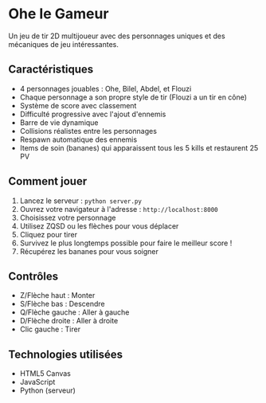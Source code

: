 # Ohe le Gameur

Un jeu de tir 2D multijoueur avec des personnages uniques et des mécaniques de jeu intéressantes.

## Caractéristiques

- 4 personnages jouables : Ohe, Bilel, Abdel, et Flouzi
- Chaque personnage a son propre style de tir (Flouzi a un tir en cône)
- Système de score avec classement
- Difficulté progressive avec l'ajout d'ennemis
- Barre de vie dynamique
- Collisions réalistes entre les personnages
- Respawn automatique des ennemis
- Items de soin (bananes) qui apparaissent tous les 5 kills et restaurent 25 PV

## Comment jouer

1. Lancez le serveur : `python server.py`
2. Ouvrez votre navigateur à l'adresse : `http://localhost:8000`
3. Choisissez votre personnage
4. Utilisez ZQSD ou les flèches pour vous déplacer
5. Cliquez pour tirer
6. Survivez le plus longtemps possible pour faire le meilleur score !
7. Récupérez les bananes pour vous soigner

## Contrôles

- Z/Flèche haut : Monter
- S/Flèche bas : Descendre
- Q/Flèche gauche : Aller à gauche
- D/Flèche droite : Aller à droite
- Clic gauche : Tirer

## Technologies utilisées

- HTML5 Canvas
- JavaScript
- Python (serveur)
